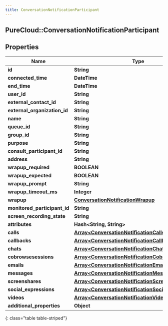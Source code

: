 ```yaml
---
title: ConversationNotificationParticipant
---
```

## PureCloud::ConversationNotificationParticipant

## Properties

|Name | Type | Description | Notes|
|------------ | ------------- | ------------- | -------------|
| **id** | **String** |  | [optional] |
| **connected_time** | **DateTime** |  | [optional] |
| **end_time** | **DateTime** |  | [optional] |
| **user_id** | **String** |  | [optional] |
| **external_contact_id** | **String** |  | [optional] |
| **external_organization_id** | **String** |  | [optional] |
| **name** | **String** |  | [optional] |
| **queue_id** | **String** |  | [optional] |
| **group_id** | **String** |  | [optional] |
| **purpose** | **String** |  | [optional] |
| **consult_participant_id** | **String** |  | [optional] |
| **address** | **String** |  | [optional] |
| **wrapup_required** | **BOOLEAN** |  | [optional] |
| **wrapup_expected** | **BOOLEAN** |  | [optional] |
| **wrapup_prompt** | **String** |  | [optional] |
| **wrapup_timeout_ms** | **Integer** |  | [optional] |
| **wrapup** | [**ConversationNotificationWrapup**](ConversationNotificationWrapup.html) |  | [optional] |
| **monitored_participant_id** | **String** |  | [optional] |
| **screen_recording_state** | **String** |  | [optional] |
| **attributes** | **Hash&lt;String, String&gt;** |  | [optional] |
| **calls** | [**Array&lt;ConversationNotificationCalls&gt;**](ConversationNotificationCalls.html) |  | [optional] |
| **callbacks** | [**Array&lt;ConversationNotificationCallbacks&gt;**](ConversationNotificationCallbacks.html) |  | [optional] |
| **chats** | [**Array&lt;ConversationNotificationChats&gt;**](ConversationNotificationChats.html) |  | [optional] |
| **cobrowsesessions** | [**Array&lt;ConversationNotificationCobrowsesessions&gt;**](ConversationNotificationCobrowsesessions.html) |  | [optional] |
| **emails** | [**Array&lt;ConversationNotificationEmails&gt;**](ConversationNotificationEmails.html) |  | [optional] |
| **messages** | [**Array&lt;ConversationNotificationMessages1&gt;**](ConversationNotificationMessages1.html) |  | [optional] |
| **screenshares** | [**Array&lt;ConversationNotificationScreenshares&gt;**](ConversationNotificationScreenshares.html) |  | [optional] |
| **social_expressions** | [**Array&lt;ConversationNotificationSocialExpressions&gt;**](ConversationNotificationSocialExpressions.html) |  | [optional] |
| **videos** | [**Array&lt;ConversationNotificationVideos&gt;**](ConversationNotificationVideos.html) |  | [optional] |
| **additional_properties** | **Object** |  | [optional] |
{: class="table table-striped"}


